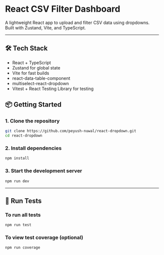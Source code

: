# React CSV Filter Dashboard
A lightweight React app to upload and filter CSV data using dropdowns. Built with Zustand, Vite, and TypeScript.

---

## 🛠 Tech Stack

- React + TypeScript
- Zustand for global state
- Vite for fast builds
- react-data-table-component
- multiselect-react-dropdown
- Vitest + React Testing Library for testing




## 📦 Getting Started

### 1. Clone the repository

```bash
git clone https://github.com/peyush-nuwal/react-dropdown.git
cd react-dropdown
```

### 2. Install dependencies

```bash
npm install
```

### 3. Start the development server

```bash
npm run dev
```

---

## 🧪 Run Tests

### To run all tests

```bash
npm run test
```

### To view test coverage (optional)

```bash
npm run coverage
```



